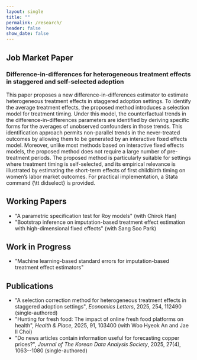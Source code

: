 ```yaml
---
layout: single
title: ""
permalink: /research/
header: false
show_date: false
---
```

## Job Market Paper

### Difference-in-differences for heterogeneous treatment effects in staggered and self-selected adoption

This paper proposes a new difference-in-differences estimator to estimate heterogeneous treatment effects in staggered adoption settings. To identify the average treatment effects, the proposed method introduces a selection model for treatment timing. Under this model, the counterfactual trends in the difference-in-differences parameters are identified by deriving specific forms for the averages of unobserved confounders in those trends. This identification approach permits non-parallel trends in the never-treated outcomes by allowing them to be generated by an interactive fixed effects model. Moreover, unlike most methods based on interactive fixed effects models, the proposed method does not require a large number of pre-treatment periods. The proposed method is particularly suitable for settings where treatment timing is self-selected, and its empirical relevance is illustrated by estimating the short-term effects of first childbirth timing on women’s labor market outcomes. For practical implementation, a Stata command {\tt didselect} is provided.

## Working Papers
  - "A parametric specification test for Roy models" (with Chirok Han)
  - "Bootstrap inference on imputation-based treatment effect estimation with high-dimensional fixed effects" (with Sang Soo Park)

## Work in Progress
  - "Machine learning-based standard errors for imputation-based treatment effect estimators"

## Publications

  - "A selection correction method for heterogeneous treatment effects in staggered adoption settings", *Economics Letters*, 2025, 254, 112490 (single-authored)
  - "Hunting for fresh food: The impact of online fresh food platforms on health", *Health & Place*, 2025, 91, 103400 (with Woo Hyeok An and Jae Il Choi)
  - "Do news articles contain information useful for forecasting copper prices?", *Journal of The Korean Data Analysis Society*, 2025, 27(4), 1063--1080 (single-authored)

